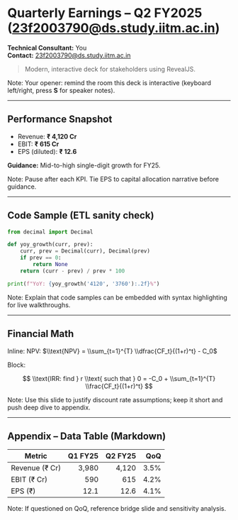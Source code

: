 # Quarterly Earnings – Q2 FY2025 (23f2003790@ds.study.iitm.ac.in)

**Technical Consultant:** You  
**Contact:** 23f2003790@ds.study.iitm.ac.in

> Modern, interactive deck for stakeholders using RevealJS.

Note:
Your opener: remind the room this deck is interactive (keyboard left/right, press **S** for speaker notes).

---

## Performance Snapshot

- Revenue: **₹ 4,120 Cr**
- EBIT: **₹ 615 Cr**
- EPS (diluted): **₹ 12.6**

**Guidance:** Mid-to-high single-digit growth for FY25.

Note:
Pause after each KPI. Tie EPS to capital allocation narrative before guidance.

---

## Code Sample (ETL sanity check)

```python
from decimal import Decimal

def yoy_growth(curr, prev):
    curr, prev = Decimal(curr), Decimal(prev)
    if prev == 0:
        return None
    return (curr - prev) / prev * 100

print(f"YoY: {yoy_growth('4120', '3760'):.2f}%")
```

Note:
Explain that code samples can be embedded with syntax highlighting for live walkthroughs.

---

## Financial Math

Inline: NPV: $\\text{NPV} = \\sum_{t=1}^{T} \\dfrac{CF_t}{(1+r)^t} - C_0$

Block:

$$
\\text{IRR: find } r \\text{ such that } 0 = -C_0 + \\sum_{t=1}^{T} \\frac{CF_t}{(1+r)^t}
$$

Note:
Use this slide to justify discount rate assumptions; keep it short and push deep dive to appendix.

---

## Appendix – Data Table (Markdown)

| Metric | Q1 FY25 | Q2 FY25 | QoQ |
|---|---:|---:|---:|
| Revenue (₹ Cr) | 3,980 | 4,120 | 3.5% |
| EBIT (₹ Cr) | 590 | 615 | 4.2% |
| EPS (₹) | 12.1 | 12.6 | 4.1% |

Note:
If questioned on QoQ, reference bridge slide and sensitivity analysis.

